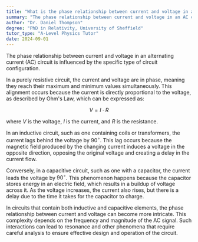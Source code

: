 ```yaml
---
title: "What is the phase relationship between current and voltage in an AC circuit?"
summary: "The phase relationship between current and voltage in an AC circuit is determined by the type of circuit."
author: "Dr. Daniel Thompson"
degree: "PhD in Relativity, University of Sheffield"
tutor_type: "A-Level Physics Tutor"
date: 2024-09-01
---
```


The phase relationship between current and voltage in an alternating current (AC) circuit is influenced by the specific type of circuit configuration.

In a purely resistive circuit, the current and voltage are in phase, meaning they reach their maximum and minimum values simultaneously. This alignment occurs because the current is directly proportional to the voltage, as described by Ohm's Law, which can be expressed as:

$$
V = I \cdot R
$$

where $V$ is the voltage, $I$ is the current, and $R$ is the resistance.

In an inductive circuit, such as one containing coils or transformers, the current lags behind the voltage by $90^\circ$. This lag occurs because the magnetic field produced by the changing current induces a voltage in the opposite direction, opposing the original voltage and creating a delay in the current flow.

Conversely, in a capacitive circuit, such as one with a capacitor, the current leads the voltage by $90^\circ$. This phenomenon happens because the capacitor stores energy in an electric field, which results in a buildup of voltage across it. As the voltage increases, the current also rises, but there is a delay due to the time it takes for the capacitor to charge.

In circuits that contain both inductive and capacitive elements, the phase relationship between current and voltage can become more intricate. This complexity depends on the frequency and magnitude of the AC signal. Such interactions can lead to resonance and other phenomena that require careful analysis to ensure effective design and operation of the circuit.
    